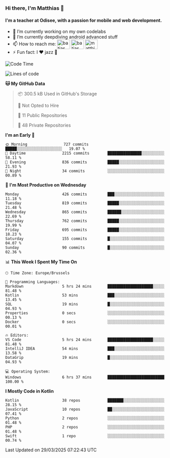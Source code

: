 ### Hi there, I'm Matthias 👋

#### I'm a teacher at Odisee, with a passion for mobile and web development.

- 🔭 I’m currently working on my own codelabs
- 🌱 I’m currently deepdiving android advanced stuff
- 📫 How to reach me: <a href="https://dev.to/batjas" target="_blank"><img align="center" src="https://raw.githubusercontent.com/rahuldkjain/github-profile-readme-generator/master/src/images/icons/Social/devto.svg" alt="batjas" height="30" width="40" /></a>
<a href="https://twitter.com/batjas" target="_blank"><img align="center" src="https://raw.githubusercontent.com/rahuldkjain/github-profile-readme-generator/master/src/images/icons/Social/twitter.svg" alt="batjas" height="30" width="40" /></a>
<a href="https://linkedin.com/in/matthiasdruwé" target="_blank"><img align="center" src="https://raw.githubusercontent.com/rahuldkjain/github-profile-readme-generator/master/src/images/icons/Social/linked-in-alt.svg" alt="matthiasdruwé" height="30" width="40" /></a>
- ⚡ Fun fact: I ❤ jazz 🎷


<!--START_SECTION:waka-->
![Code Time](http://img.shields.io/badge/Code%20Time-1%2C420%20hrs%2013%20mins-blue)

![Lines of code](https://img.shields.io/badge/From%20Hello%20World%20I%27ve%20Written-7.7%20million%20lines%20of%20code-blue)

**🐱 My GitHub Data** 

> 📦 300.5 kB Used in GitHub's Storage 
 > 
> 🚫 Not Opted to Hire
 > 
> 📜 11 Public Repositories 
 > 
> 🔑 48 Private Repositories 
 > 
**I'm an Early 🐤** 

```text
🌞 Morning                727 commits         █████░░░░░░░░░░░░░░░░░░░░   19.07 % 
🌆 Daytime                2215 commits        ███████████████░░░░░░░░░░   58.11 % 
🌃 Evening                836 commits         █████░░░░░░░░░░░░░░░░░░░░   21.93 % 
🌙 Night                  34 commits          ░░░░░░░░░░░░░░░░░░░░░░░░░   00.89 % 
```
📅 **I'm Most Productive on Wednesday** 

```text
Monday                   426 commits         ███░░░░░░░░░░░░░░░░░░░░░░   11.18 % 
Tuesday                  819 commits         █████░░░░░░░░░░░░░░░░░░░░   21.48 % 
Wednesday                865 commits         ██████░░░░░░░░░░░░░░░░░░░   22.69 % 
Thursday                 762 commits         █████░░░░░░░░░░░░░░░░░░░░   19.99 % 
Friday                   695 commits         █████░░░░░░░░░░░░░░░░░░░░   18.23 % 
Saturday                 155 commits         █░░░░░░░░░░░░░░░░░░░░░░░░   04.07 % 
Sunday                   90 commits          █░░░░░░░░░░░░░░░░░░░░░░░░   02.36 % 
```


📊 **This Week I Spent My Time On** 

```text
🕑︎ Time Zone: Europe/Brussels

💬 Programming Languages: 
Markdown                 5 hrs 24 mins       ████████████████████░░░░░   81.48 % 
Kotlin                   53 mins             ███░░░░░░░░░░░░░░░░░░░░░░   13.45 % 
SQL                      19 mins             █░░░░░░░░░░░░░░░░░░░░░░░░   04.93 % 
Properties               0 secs              ░░░░░░░░░░░░░░░░░░░░░░░░░   00.13 % 
Docker                   0 secs              ░░░░░░░░░░░░░░░░░░░░░░░░░   00.01 % 

🔥 Editors: 
VS Code                  5 hrs 24 mins       ████████████████████░░░░░   81.48 % 
IntelliJ IDEA            54 mins             ███░░░░░░░░░░░░░░░░░░░░░░   13.58 % 
DataGrip                 19 mins             █░░░░░░░░░░░░░░░░░░░░░░░░   04.93 % 

💻 Operating System: 
Windows                  6 hrs 37 mins       █████████████████████████   100.00 % 
```

**I Mostly Code in Kotlin** 

```text
Kotlin                   38 repos            ███████░░░░░░░░░░░░░░░░░░   28.15 % 
JavaScript               10 repos            ██░░░░░░░░░░░░░░░░░░░░░░░   07.41 % 
Python                   2 repos             ░░░░░░░░░░░░░░░░░░░░░░░░░   01.48 % 
PHP                      2 repos             ░░░░░░░░░░░░░░░░░░░░░░░░░   01.48 % 
Swift                    1 repo              ░░░░░░░░░░░░░░░░░░░░░░░░░   00.74 % 
```




 Last Updated on 29/03/2025 07:22:43 UTC
<!--END_SECTION:waka-->
